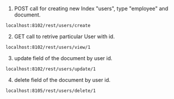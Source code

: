 
1. POST call for creating new Index "users", type "employee" and document.
```
localhost:8102/rest/users/create
```
2. GET call to retrive particular User with id.
```
localhost:8102/rest/users/view/1
```

3. update field of the document by user id.
```
localhost:8102/rest/users/update/1
```

4. delete field of the document by user id.
```
localhost:8105/rest/users/delete/1
```


